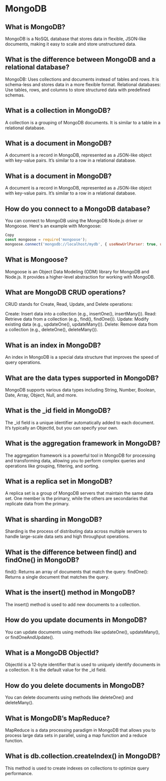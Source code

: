 # MongoDB
## What is MongoDB?

MongoDB is a NoSQL database that stores data in flexible, JSON-like documents, making it easy to scale and store unstructured data.

## What is the difference between MongoDB and a relational database?

MongoDB: Uses collections and documents instead of tables and rows. It is schema-less and stores data in a more flexible format.
Relational databases: Use tables, rows, and columns to store structured data with predefined schemas.
## What is a collection in MongoDB?

A collection is a grouping of MongoDB documents. It is similar to a table in a relational database.

## What is a document in MongoDB?

A document is a record in MongoDB, represented as a JSON-like object with key-value pairs. It’s similar to a row in a relational database.
## What is a document in MongoDB?

A document is a record in MongoDB, represented as a JSON-like object with key-value pairs. It’s similar to a row in a relational database.



## How do you connect to a MongoDB database?

You can connect to MongoDB using the MongoDB Node.js driver or Mongoose. Here's an example with Mongoose:

```js
Copy
const mongoose = require('mongoose');
mongoose.connect('mongodb://localhost/mydb', { useNewUrlParser: true, useUnifiedTopology: true });
```
## What is Mongoose?

Mongoose is an Object Data Modeling (ODM) library for MongoDB and Node.js. It provides a higher-level abstraction for working with MongoDB.

## What are MongoDB CRUD operations?

CRUD stands for Create, Read, Update, and Delete operations:

Create: Insert data into a collection (e.g., insertOne(), insertMany()).
Read: Retrieve data from a collection (e.g., find(), findOne()).
Update: Modify existing data (e.g., updateOne(), updateMany()).
Delete: Remove data from a collection (e.g., deleteOne(), deleteMany()).
## What is an index in MongoDB?

An index in MongoDB is a special data structure that improves the speed of query operations.

## What are the data types supported in MongoDB?

MongoDB supports various data types including String, Number, Boolean, Date, Array, Object, Null, and more.

## What is the _id field in MongoDB?

The _id field is a unique identifier automatically added to each document. It’s typically an ObjectId, but you can specify your own.

## What is the aggregation framework in MongoDB?

The aggregation framework is a powerful tool in MongoDB for processing and transforming data, allowing you to perform complex queries and operations like grouping, filtering, and sorting.

## What is a replica set in MongoDB?

A replica set is a group of MongoDB servers that maintain the same data set. One member is the primary, while the others are secondaries that replicate data from the primary.

## What is sharding in MongoDB?

Sharding is the process of distributing data across multiple servers to handle large-scale data sets and high throughput operations.

## What is the difference between find() and findOne() in MongoDB?

find(): Returns an array of documents that match the query.
findOne(): Returns a single document that matches the query.
## What is the insert() method in MongoDB?

The insert() method is used to add new documents to a collection.

## How do you update documents in MongoDB?

You can update documents using methods like updateOne(), updateMany(), or findOneAndUpdate().

## What is a MongoDB ObjectId?

ObjectId is a 12-byte identifier that is used to uniquely identify documents in a collection. It is the default value for the _id field.

## How do you delete documents in MongoDB?

You can delete documents using methods like deleteOne() and deleteMany().

## What is MongoDB’s MapReduce?

MapReduce is a data processing paradigm in MongoDB that allows you to process large data sets in parallel, using a map function and a reduce function.

## What is db.collection.createIndex() in MongoDB?

This method is used to create indexes on collections to optimize query performance.

